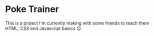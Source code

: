 # Poke Trainer
This is a project I'm currently making with some friends to teach them HTML, CSS and Javascript basics 😉
